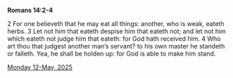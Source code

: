 **Romans 14:2-4**

2 For one believeth that he may eat all things: another, who is weak, eateth herbs. 3 Let not him that eateth despise him that eateth not; and let not him which eateth not judge him that eateth: for God hath received him. 4 Who art thou that judgest another man’s servant? to his own master he standeth or falleth. Yea, he shall be holden up: for God is able to make him stand.

[Monday 12-May, 2025](https://getbible.life/kjv/Romans/14/2-4)
